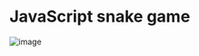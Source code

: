 # JavaScript snake game
![image](https://user-images.githubusercontent.com/74703154/175003495-e3977c81-7be9-43d7-baad-1df6e85a6af7.png)
